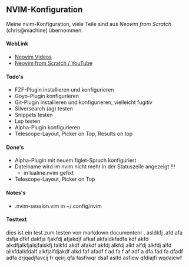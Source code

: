 
## NVIM-Konfiguration ##
Meine nvim-Konfiguration, viele Teile sind aus *Neovim from Scratch* (chris@machine) übernommen.

#### WebLink ####
- [Neovim Videos](https://search.brave.com/videos?q=youtube%20neovim&source=web)
- [Neovim from Scratch / YouTube](https://www.youtube.com/watch?v=ctH-a-1eUME&list=PLhoH5vyxr6Qq41NFL4GvhFp-WLd5xzIzZ&index=1)

#### Todo's ####
- FZF-Plugin installieren und konfigurieren
- Goyo-Plugin konfigurieren
- Git-Plugin installieren und konfigurieren, vielleicht fugitiv
- Silversearch (ag) testen
- Snippets testen
- Lsp testen
- Alpha-Plugin konfigurieren
- Telescope-Layout, Picker on Top, Results on top

#### Done's ####
- Alpha-Plugin mit neuem figlet-Spruch konfiguriert
- Dateiname wird im nvim nicht mehr in der Statuszeile angezeigt !!!
  - in lualine.nvim gefixt
- Telescope-Layout, Picker on Top

#### Notes's ####
- .nvim-session.vim in ~/.config/nvim

#### Testtext ####
dies ist ein test zum testen von markdown documentenr . asldkfj .afd afa dsfja dfkf dakfja fjakfdj afjakdjf afkaf akfaldkfadfa kdf akfd alkdfjalkfjalsjfalskfj  falkfd akdf afakdf akfdj alkfdj alkf alfdj alkfdj alfd allkfdalkfdalf alkfjalfdjakdf alkd faf afadf f ad fa f af adf a dfa fad fa dfadf adfa drjqadjfavcij fr qeirj qfa fasfiwqr dsaf asifd asfiew qfdiajfi wqdaiewf
